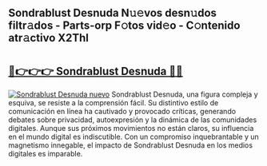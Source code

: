 ## Sondrablust Desnuda N𝚞𝚎vos desn𝚞dos filtr𝚊dos - Parts-orp F𝚘tos vid𝚎o - C𝚘ntenido atr𝚊ctivo X2Thl

# <h2><a href="http://mb7cj5g.tromn.icu/?c=Sondrablust+Desnuda">🔗👉👉👉 Sondrablust Desnuda 🔗🔗</a></h2>

[![Sondrablust Desnuda nuevo](https://i.imgur.com/pEAQMta.gif)](http://mb7cj5g.tromn.icu/?c=Sondrablust+Desnuda)
Sondrablust Desnuda, una figura compleja y esquiva, se resiste a la comprensión fácil. Su distintivo estilo de comunicación en línea ha cautivado y provocado críticas, generando debates sobre privacidad, autoexpresión y la dinámica de las comunidades digitales. Aunque sus próximos movimientos no están claros, su influencia en el mundo digital es indiscutible. Con un compromiso inquebrantable y un magnetismo innegable, el impacto de Sondrablust Desnuda en los medios digitales es imparable.
